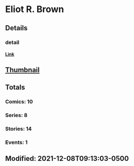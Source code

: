 # Eliot R. Brown 
## Details
### detail
#### [Link](http://marvel.com/comics/creators/13445/eliot_r_brown?utm_campaign=apiRef&utm_source=225578a89fc76f3d20fbffda5d17a88d)
## [Thumbnail](http://i.annihil.us/u/prod/marvel/i/mg/b/40/image_not_available.jpg)
## Totals
### Comics: 10
### Series: 8
### Stories: 14
### Events: 1
## Modified: 2021-12-08T09:13:03-0500